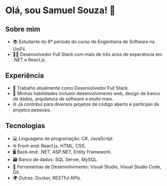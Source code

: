 # Olá, sou Samuel Souza! 👋

## Sobre mim

- 📚 Estudante do 6º período do curso de Engenharia de Software na UniFil.
- 👨‍💻 Desenvolvedor Full Stack com mais de três anos de experiência em .NET e React.js.

## Experiência

- 💼 Trabalho atualmente como Desenvolvedor Full Stack.
- 🔧 Minhas habilidades incluem desenvolvimento web, design de banco de dados, arquitetura de software e muito mais.
- 🌐 Já contribuí para diversos projetos de código aberto e participei de projetos pessoais.

## Tecnologias

- 💻 Linguagens de programação: C#, JavaScript.
- 🌐 Front-end: React.js, HTML, CSS.
- 🖥️ Back-end: .NET, ASP.NET, Entity Framework.
- 🗃️ Banco de dados: SQL Server, MySQL.
- 🧰 Ferramentas de Desenvolvimento: Visual Studio, Visual Studio Code, Git.
- 🌍 Outras: Docker, RESTful APIs.

